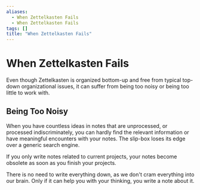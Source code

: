 ```yaml
---
aliases:
  - When Zettelkasten Fails
  - When Zettelkasten Fails
tags: []
title: "When Zettelkasten Fails"
---
```


# When Zettelkasten Fails

Even though Zettelkasten is organized bottom-up and free from typical top-down organizational issues, it can suffer from being too noisy or being too little to work with.

## Being Too Noisy

When you have countless ideas in notes that are unprocessed, or processed indiscriminately, you can hardly find the relevant information or have meaningful encounters with your notes. The slip-box loses its edge over a generic search engine.

If you only write notes related to current projects, your notes become obsolete as soon as you finish your projects.

There is no need to write everything down, as we don't cram everything into our brain. Only if it can help you with your thinking, you write a note about it.